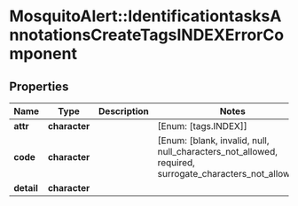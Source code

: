 # MosquitoAlert::IdentificationtasksAnnotationsCreateTagsINDEXErrorComponent


## Properties
Name | Type | Description | Notes
------------ | ------------- | ------------- | -------------
**attr** | **character** |  | [Enum: [tags.INDEX]] 
**code** | **character** |  | [Enum: [blank, invalid, null, null_characters_not_allowed, required, surrogate_characters_not_allowed]] 
**detail** | **character** |  | 



